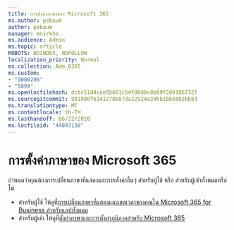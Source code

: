 ```yaml
---
title: การตั้งค่าภาษาของ Microsoft 365
ms.author: pebaum
author: pebaum
manager: mnirkhe
ms.audience: Admin
ms.topic: article
ROBOTS: NOINDEX, NOFOLLOW
localization_priority: Normal
ms.collection: Adm_O365
ms.custom:
- "9000298"
- "5899"
ms.openlocfilehash: dcbc51d4cee95601c54f00d0c8b69f2d9186732f
ms.sourcegitcommit: 981880f6141278b87da22924a39bb1bb5892bb83
ms.translationtype: MT
ms.contentlocale: th-TH
ms.lasthandoff: 06/22/2020
ms.locfileid: "44847138"
---
```

# <a name="microsoft-365-language-settings"></a>การตั้งค่าภาษาของ Microsoft 365

กําหนดว่าคุณต้องการเปลี่ยนภาษาที่แสดงและการตั้งค่าอื่นๆ สําหรับผู้ใช้ หรือ สําหรับผู้เช่าทั้งหมดหรือไม่

- สําหรับผู้ใช้ ให้ดูที่[การเปลี่ยนภาษาที่แสดงและเขตเวลาของคุณใน Microsoft 365 for Business สําหรับแอปทั้งหมด](https://support.microsoft.com/office/6f238bff-5252-441e-b32b-655d5d85d15b)
- สําหรับผู้เช่า ให้ดูที่[ตั้งค่าภาษาและการตั้งค่าภูมิภาคสําหรับ Microsoft 365](https://docs.microsoft.com/office365/troubleshoot/access-management/set-language-and-region)
